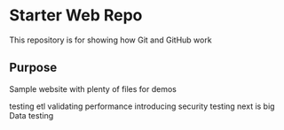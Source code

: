 # Starter Web Repo

This repository is for showing how Git and GitHub work

## Purpose

Sample website with plenty of files for demos

testing etl
validating performance
introducing security testing
next is big Data testing